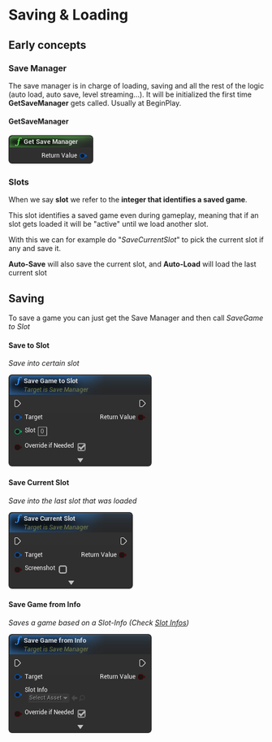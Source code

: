 

# Saving & Loading

## Early concepts

### Save Manager

The save manager is in charge of loading, saving and all the rest of the logic (auto load, auto save, level streaming...). It will be initialized the first time **GetSaveManager** gets called. Usually at BeginPlay.

#### GetSaveManager

 ![Get Save Manager](img\get_save_manager.png)

### Slots

When we say **slot** we refer to the **integer that identifies a saved game**.

This slot identifies a saved game even during gameplay, meaning that if an slot gets loaded it will be "active" until we load another slot. 

With this we can for example do "*SaveCurrentSlot*" to pick the current slot if any and save it.

**Auto-Save** will also save the current slot, and **Auto-Load** will load the last current slot

## Saving

To save a game you can just get the Save Manager and then call *SaveGame to Slot*

#### Save to Slot

*Save into certain slot*

![Save Game to Slot](img\save_game_to_slot.png) 

#### Save Current Slot

*Save into the last slot that was loaded*

 ![Save Current Slot](img\save_current_slot.png)

#### Save Game from Info

*Saves a game based on a Slot-Info (Check [Slot Infos](slot-templates.md#slot-info))*

 ![SaveGame from Info](img\save_game_from_info.png) 

